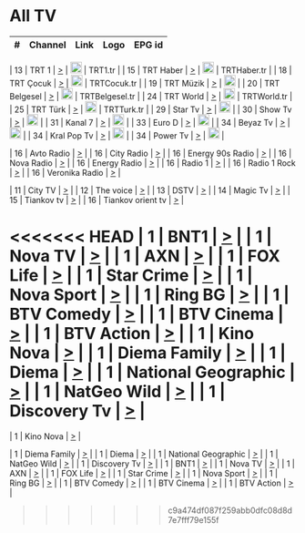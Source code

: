 <h1>All TV</h1>

| #   | Channel        | Link  | Logo | EPG id |
|:---:|:--------------:|:-----:|:----:|:------:|

| 13  | TRT 1            | [>](https://tv-trt1.medya.trt.com.tr/master.m3u8) | <img height="20" src="https://i.imgur.com/j786OLG.png"/> | TRT1.tr |
| 15  | TRT Haber        | [>](https://tv-trthaber.medya.trt.com.tr/master.m3u8) | <img height="20" src="https://i.imgur.com/OVfo8Ab.png"/> | TRTHaber.tr |
| 18  | TRT Çocuk        | [>](https://tv-trtcocuk.medya.trt.com.tr/master.m3u8) | <img height="20" src="https://i.imgur.com/QLFmD6d.png"/> | TRTCocuk.tr |
| 19  | TRT Müzik        | [>](https://tv-trtmuzik.medya.trt.com.tr/master.m3u8) | <img height="20" src="https://i.imgur.com/fIVFCEd.png"/> |
| 20  | TRT Belgesel     | [>](https://tv-trtbelgesel.medya.trt.com.tr/master.m3u8) | <img height="20" src="https://i.imgur.com/MGO87pe.png"/> | TRTBelgesel.tr |
| 24  | TRT World        | [>](https://tv-trtworld.medya.trt.com.tr/master.m3u8) | <img height="20" src="https://i.imgur.com/JEA2xpv.png"/> | TRTWorld.tr |
| 25  | TRT Türk         | [>](https://tv-trtturk.medya.trt.com.tr/master.m3u8) | <img height="20" src="https://i.imgur.com/OSTOQNw.png"/> | TRTTurk.tr |
| 29  | Star Tv   | [>](https://dogus-live.daioncdn.net/startv/startv_360p.m3u8) | <img height="20" src="https://i.imgur.com/IebUZx1.png"/> |
| 30  | Show Tv     | [>](https://ciner-live.daioncdn.net/showtv/showtv.m3u8) | <img height="20" src="https://i.imgur.com/IebUZx1.png"/> |
| 31  | Kanal 7     | [>](https://kanal7-live.daioncdn.net/kanal7/kanal7.m3u8) | <img height="20" src="https://i.imgur.com/IebUZx1.png"/> |
| 33  | Euro D    | [>](https://www.youtube.com/user/KanalD/live) | <img height="20" src="https://i.imgur.com/IebUZx1.png"/> |
| 34  | Beyaz Tv     | [>](https://beyaztv-live.daioncdn.net/beyaztv/beyaztv.m3u8) | <img height="20" src="https://i.imgur.com/IebUZx1.png"/> |
| 34  | Kral Pop Tv     | [>](https://www.youtube.com/watch?v=GuFTuKoXepw) | <img height="20" src="https://i.imgur.com/IebUZx1.png"/> |
| 34  | Power Tv     | [>](https://livetv.powerapp.com.tr/powerTV/powerhd.smil/chunklist.m3u8) | <img height="20" src="https://i.imgur.com/IebUZx1.png"/> |

| 16  | Avto Radio | [>](http://stream.metacast.eu/avtoradio.mp3.m3u) |
| 16  | City Radio | [>](http://stream.metacast.eu/city.aac.m3u) |
| 16  | Energy 90s Radio | [>](http://stream.metacast.eu/energy-90s.m3u) |
| 16  | Nova Radio | [>](http://stream.metacast.eu/nova.aac.m3u) |
| 16  | Energy Radio | [>](http://stream.metacast.eu/nrj.aac.m3u) |
| 16  | Radio 1 | [>](http://stream.metacast.eu/radio1.aac.m3u) |
| 16  | Radio 1 Rock | [>](http://stream.metacast.eu/radio1rock.aac.m3u) |
| 16  | Veronika Radio | [>](http://stream.metacast.eu/veronika.aac.m3u) |

| 11  | City TV | [>](https://tv.city.bg/play/tshls/citytv/index.m3u8) |
| 12  | The voice | [>](https://bss1.neterra.tv/thevoice/thevoice.m3u8) |
| 13  | DSTV | [>](http://46.249.95.140:8081/hls/data.m3u8) |
| 14  | Magic Tv | [>](https://bss1.neterra.tv/magictv/magictv.m3u8) |
| 15  | Tiankov tv | [>](https://streamer103.neterra.tv/tiankov-folk/live.m3u8) |
| 16  | Tiankov orient tv | [>](https://streamer103.neterra.tv/tiankov-orient/live.m3u8) |

<<<<<<< HEAD
| 1 | BNT1 | [>](https://ymkaya.xyz:29748/tv/bnt1/playlist.m3u8?wmsAuthSign=c2VydmVyX3RpbWU9NS8yMi8yMDI1IDE6MDU6MjUgUE0maGFzaF92YWx1ZT05L1BQcFpqdUJNcXVUbkhTZWV1OUJnPT0mdmFsaWRtaW51dGVzPTYw) |
| 1 | Nova TV | [>](https://ymkaya.xyz:29748/tv/novatv/playlist.m3u8?wmsAuthSign=c2VydmVyX3RpbWU9NS8yMi8yMDI1IDE6MDU6MzggUE0maGFzaF92YWx1ZT1sVlBwZm9BK2NySlhBSXVJM0FEbklnPT0mdmFsaWRtaW51dGVzPTYw) |
| 1 | AXN | [>](https://ymkaya.xyz:29748/tv/axn/playlist.m3u8?wmsAuthSign=c2VydmVyX3RpbWU9NS8yMi8yMDI1IDE6MDU6NDkgUE0maGFzaF92YWx1ZT1VR1hxME1tUkUrZjNnME81NEhJYzFBPT0mdmFsaWRtaW51dGVzPTYw) |
| 1 | FOX Life | [>](https://ymkaya.xyz:29748/tv/foxlife/playlist.m3u8?wmsAuthSign=c2VydmVyX3RpbWU9NS8yMi8yMDI1IDE6MDY6MDEgUE0maGFzaF92YWx1ZT0weWpNUnNHblZ2WTRmN0VqQVpYTDZRPT0mdmFsaWRtaW51dGVzPTYw) |
| 1 | Star Crime | [>](https://ymkaya.xyz:29748/tv/foxcrime/playlist.m3u8?wmsAuthSign=c2VydmVyX3RpbWU9NS8yMi8yMDI1IDE6MDY6MTEgUE0maGFzaF92YWx1ZT1DQi8vOFgzejh3T0hwQkMxWVl1Wjd3PT0mdmFsaWRtaW51dGVzPTYw) |
| 1 | Nova Sport | [>](https://ymkaya.xyz:29748/tv/novasport/playlist.m3u8?wmsAuthSign=c2VydmVyX3RpbWU9NS8yMi8yMDI1IDE6MDY6MjAgUE0maGFzaF92YWx1ZT1DS3luZjJnSjlrVjBuOTN3ZElSMlVRPT0mdmFsaWRtaW51dGVzPTYw) |
| 1 | Ring BG | [>](https://ymkaya.xyz:29748/tv/ringbg/playlist.m3u8?wmsAuthSign=c2VydmVyX3RpbWU9NS8yMi8yMDI1IDE6MDY6MzAgUE0maGFzaF92YWx1ZT1WVy9EUkhXYlJhN25VL0NFMWdMc05RPT0mdmFsaWRtaW51dGVzPTYw) |
| 1 | BTV Comedy | [>](https://ymkaya.xyz:29748/tv/btvcomedy/playlist.m3u8?wmsAuthSign=c2VydmVyX3RpbWU9NS8yMi8yMDI1IDE6MDY6NDAgUE0maGFzaF92YWx1ZT0wcnhqVzJ4VXhRcHNUNFExZVFWT3l3PT0mdmFsaWRtaW51dGVzPTYw) |
| 1 | BTV Cinema | [>](https://ymkaya.xyz:29748/tv/btvcinema/playlist.m3u8?wmsAuthSign=c2VydmVyX3RpbWU9NS8yMi8yMDI1IDE6MDY6NDkgUE0maGFzaF92YWx1ZT1DREZ3Q1pKN05POWh2RHFlVXBHWWdRPT0mdmFsaWRtaW51dGVzPTYw) |
| 1 | BTV Action | [>](https://ymkaya.xyz:29748/tv/btvaction/playlist.m3u8?wmsAuthSign=c2VydmVyX3RpbWU9NS8yMi8yMDI1IDE6MDY6NTkgUE0maGFzaF92YWx1ZT1nNzY1cG50UEhkN0xSSnFoOTFjb1pnPT0mdmFsaWRtaW51dGVzPTYw) |
| 1 | Kino Nova | [>](https://ymkaya.xyz:29748/tv/kinonova/playlist.m3u8?wmsAuthSign=c2VydmVyX3RpbWU9NS8yMi8yMDI1IDE6MDc6MDggUE0maGFzaF92YWx1ZT1GbUs5R2cvVUp6R1p1NXZEN1V5Mnp3PT0mdmFsaWRtaW51dGVzPTYw) |
| 1 | Diema Family | [>](https://ymkaya.xyz:29748/tv/diemafamily/playlist.m3u8?wmsAuthSign=c2VydmVyX3RpbWU9NS8yMi8yMDI1IDE6MDc6MTcgUE0maGFzaF92YWx1ZT1WeGUxditDT3R0RGdERnBMalJyUm9nPT0mdmFsaWRtaW51dGVzPTYw) |
| 1 | Diema | [>](https://ymkaya.xyz:29748/tv/diema/playlist.m3u8?wmsAuthSign=c2VydmVyX3RpbWU9NS8yMi8yMDI1IDE6MDc6MjcgUE0maGFzaF92YWx1ZT14dWJPM1duQ253MkNhTXRxMms5cS9BPT0mdmFsaWRtaW51dGVzPTYw) |
| 1 | National Geographic | [>](https://ymkaya.xyz:29748/tv/natgeo/playlist.m3u8?wmsAuthSign=c2VydmVyX3RpbWU9NS8yMi8yMDI1IDE6MDc6MzYgUE0maGFzaF92YWx1ZT0xR0p2UVFnTlF0bnZsaFIxOHpjL2RBPT0mdmFsaWRtaW51dGVzPTYw) |
| 1 | NatGeo Wild | [>](https://ymkaya.xyz:29748/tv/natgeowild/playlist.m3u8?wmsAuthSign=c2VydmVyX3RpbWU9NS8yMi8yMDI1IDE6MDc6NDcgUE0maGFzaF92YWx1ZT02S2VscGJoZTE3YS9ka3A4ZmVSRGlRPT0mdmFsaWRtaW51dGVzPTYw) |
| 1 | Discovery Tv | [>](https://ymkaya.xyz:29748/tv/discovery/playlist.m3u8?wmsAuthSign=c2VydmVyX3RpbWU9NS8yMi8yMDI1IDE6MDc6NTYgUE0maGFzaF92YWx1ZT14MnZXYitPMnc3cGxpN2E3ZWVpWldRPT0mdmFsaWRtaW51dGVzPTYw) |
=======


| 1 | Kino Nova | [>](https://ymkaya.xyz:11336/tv/kinonova/playlist.m3u8?wmsAuthSign=c2VydmVyX3RpbWU9MS8yLzIwMjUgNDo0MDoyMCBBTSZoYXNoX3ZhbHVlPWlFS1FrWEtMMVRFM3l5YklUWUJQUHc9PSZ2YWxpZG1pbnV0ZXM9NjA=) |

| 1 | Diema Family | [>](https://ymkaya.xyz:11336/tv/diemafamily/playlist.m3u8?wmsAuthSign=c2VydmVyX3RpbWU9MS8yLzIwMjUgNDo0MDozMCBBTSZoYXNoX3ZhbHVlPUVUaTVKTldvZTF5WVVCM0YwL21kaXc9PSZ2YWxpZG1pbnV0ZXM9NjA=) |
| 1 | Diema | [>](https://ymkaya.xyz:11336/tv/diema/playlist.m3u8?wmsAuthSign=c2VydmVyX3RpbWU9MS8yLzIwMjUgNDo0MDo0MCBBTSZoYXNoX3ZhbHVlPVlYMWVJT2NuUjNpUTBsaytEUFFOS2c9PSZ2YWxpZG1pbnV0ZXM9NjA=) |
| 1 | National Geographic | [>](https://ymkaya.xyz:11336/tv/natgeo/playlist.m3u8?wmsAuthSign=c2VydmVyX3RpbWU9MS8yLzIwMjUgNDo0MTo0MSBBTSZoYXNoX3ZhbHVlPTJQTlVmcG5nYWx0M013eUhGRGxnd0E9PSZ2YWxpZG1pbnV0ZXM9NjA=) |
| 1 | NatGeo Wild | [>](https://ymkaya.xyz:11336/tv/natgeowild/playlist.m3u8?wmsAuthSign=c2VydmVyX3RpbWU9MS8yLzIwMjUgNDo0MTo1MSBBTSZoYXNoX3ZhbHVlPVl1OXZaTTliN0hGWEN3eDBYd1duNkE9PSZ2YWxpZG1pbnV0ZXM9NjA=) |
| 1 | Discovery Tv | [>](https://ymkaya.xyz:11336/tv/discovery/playlist.m3u8?wmsAuthSign=c2VydmVyX3RpbWU9MS8yLzIwMjUgNDo0MjowMSBBTSZoYXNoX3ZhbHVlPWtBQmdLNlY2RmQwWElzMVYzSDJyVkE9PSZ2YWxpZG1pbnV0ZXM9NjA=) |
| 1 | BNT1 | [>](https://ymkaya.xyz:11336/tv/bnt1/playlist.m3u8?wmsAuthSign=c2VydmVyX3RpbWU9MS8yLzIwMjUgNDozODozOCBBTSZoYXNoX3ZhbHVlPVVrMVlRQXpJWlhYeUh6ZFVpSC9NMUE9PSZ2YWxpZG1pbnV0ZXM9NjA=) |
| 1 | Nova TV | [>](https://ymkaya.xyz:11336/tv/novatv/playlist.m3u8?wmsAuthSign=c2VydmVyX3RpbWU9MS8yLzIwMjUgNDozODo0OCBBTSZoYXNoX3ZhbHVlPUVxQjh1a0ZzYkVGZU8zZDFGTzdreVE9PSZ2YWxpZG1pbnV0ZXM9NjA=) |
| 1 | AXN | [>](https://ymkaya.xyz:11336/tv/axn/playlist.m3u8?wmsAuthSign=c2VydmVyX3RpbWU9MS8yLzIwMjUgNDozODo1OCBBTSZoYXNoX3ZhbHVlPUpkWStGY1hkNXhaOVpPZ0thQ0FZL3c9PSZ2YWxpZG1pbnV0ZXM9NjA=) |
| 1 | FOX Life | [>](https://ymkaya.xyz:11336/tv/foxlife/playlist.m3u8?wmsAuthSign=c2VydmVyX3RpbWU9MS8yLzIwMjUgNDozOToxMCBBTSZoYXNoX3ZhbHVlPWt1ZDc1T3AzYlZDTjJnSy9TU0xJZlE9PSZ2YWxpZG1pbnV0ZXM9NjA=) |
| 1 | Star Crime | [>](https://ymkaya.xyz:11336/tv/foxcrime/playlist.m3u8?wmsAuthSign=c2VydmVyX3RpbWU9MS8yLzIwMjUgNDozOToyMCBBTSZoYXNoX3ZhbHVlPXIwVU45Nm9FR1l2enNkTG9TanBxbmc9PSZ2YWxpZG1pbnV0ZXM9NjA=) |
| 1 | Nova Sport | [>](https://ymkaya.xyz:11336/tv/novasport/playlist.m3u8?wmsAuthSign=c2VydmVyX3RpbWU9MS8yLzIwMjUgNDozOTozMCBBTSZoYXNoX3ZhbHVlPXlSZ0UxazVaM0xhSmc0NmR4T0c1T2c9PSZ2YWxpZG1pbnV0ZXM9NjA=) |
| 1 | Ring BG | [>](https://ymkaya.xyz:11336/tv/ringbg/playlist.m3u8?wmsAuthSign=c2VydmVyX3RpbWU9MS8yLzIwMjUgNDozOTo0MCBBTSZoYXNoX3ZhbHVlPTR4aUlFNHVUYWN4enY1WkVuOFZma2c9PSZ2YWxpZG1pbnV0ZXM9NjA=) |
| 1 | BTV Comedy | [>](https://ymkaya.xyz:11336/tv/btvcomedy/playlist.m3u8?wmsAuthSign=c2VydmVyX3RpbWU9MS8yLzIwMjUgNDozOTo1MCBBTSZoYXNoX3ZhbHVlPUtrMTJ2RHNTTUU1RFp1ZkVOdXFSK3c9PSZ2YWxpZG1pbnV0ZXM9NjA=) |
| 1 | BTV Cinema | [>](https://ymkaya.xyz:11336/tv/btvcinema/playlist.m3u8?wmsAuthSign=c2VydmVyX3RpbWU9MS8yLzIwMjUgNDozOTo1OSBBTSZoYXNoX3ZhbHVlPTZWcU9FZW56cG1NM1lrYy8xNE5NeHc9PSZ2YWxpZG1pbnV0ZXM9NjA=) |
| 1 | BTV Action | [>](https://ymkaya.xyz:11336/tv/btvaction/playlist.m3u8?wmsAuthSign=c2VydmVyX3RpbWU9MS8yLzIwMjUgNDo0MDoxMCBBTSZoYXNoX3ZhbHVlPUlDd0ErRkZVWThyMVZwR3c2REdGZ3c9PSZ2YWxpZG1pbnV0ZXM9NjA=) |
>>>>>>> c9a474df087f259abb0dfc08d8d7e7fff79e155f
